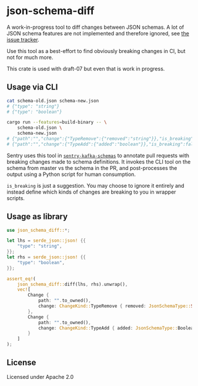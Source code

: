 # json-schema-diff

A work-in-progress tool to diff changes between JSON schemas. A lot of JSON
schema features are not implemented and therefore ignored, see [the issue
tracker](https://github.com/getsentry/json-schema-diff/issues).

Use this tool as a best-effort to find obviously breaking changes in CI, but not for much more.

This crate is used with draft-07 but even that is work in progress.

## Usage via CLI

```bash
cat schema-old.json schema-new.json
# {"type": "string"}
# {"type": "boolean"}

cargo run --features=build-binary -- \
    schema-old.json \
    schema-new.json
# {"path":"","change":{"TypeRemove":{"removed":"string"}},"is_breaking":true}
# {"path":"","change":{"TypeAdd":{"added":"boolean"}},"is_breaking":false}
```

Sentry uses this tool in
[`sentry-kafka-schemas`](https://github.com/getsentry/sentry-kafka-schemas) to
annotate pull requests with breaking changes made to schema definitions. It
invokes the CLI tool on the schema from master vs the schema in the PR, and
post-processes the output using a Python script for human consumption.

`is_breaking` is just a suggestion. You may choose to ignore it entirely and
instead define which kinds of changes are breaking to you in wrapper scripts.

## Usage as library

```rust
use json_schema_diff::*;

let lhs = serde_json::json! {{ 
    "type": "string",
}};
let rhs = serde_json::json! {{ 
    "type": "boolean",
}};

assert_eq!(
    json_schema_diff::diff(lhs, rhs).unwrap(),
    vec![
        Change {
            path: "".to_owned(),
            change: ChangeKind::TypeRemove { removed: JsonSchemaType::String }
        },
        Change {
            path: "".to_owned(),
            change: ChangeKind::TypeAdd { added: JsonSchemaType::Boolean }
        }
    ]
);
```

## License

Licensed under Apache 2.0
